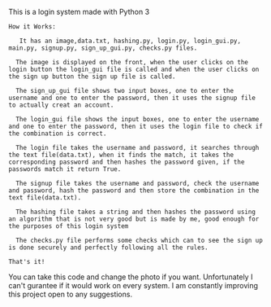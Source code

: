 This is a login system made with Python 3

    How it Works:
   
       It has an image,data.txt, hashing.py, login.py, login_gui.py, main.py, signup.py, sign_up_gui.py, checks.py files.

      The image is displayed on the front, when the user clicks on the login button the login_gui file is called and when the user clicks on the sign up button the sign up file is called.

      The sign_up_gui file shows two input boxes, one to enter the username and one to enter the password, then it uses the signup file to actually creat an account.

      The login_gui file shows the input boxes, one to enter the username and one to enter the password, then it uses the login file to check if the combination is correct.

      The login file takes the username and password, it searches through the text file(data.txt), when it finds the match, it takes the corresponding password and then hashes the password given, if the passwords match it return True.

      The signup file takes the username and password, check the username and password, hash the password and then store the combination in the text file(data.txt).

      The hashing file takes a string and then hashes the password using an algorithm that is not very good but is made by me, good enough for the purposes of this login system

      The checks.py file performs some checks which can to see the sign up is done securely and perfectly following all the rules.
      
    That's it!
  
  
  
You can take this code and change the photo if you want. Unfortunately I can't gurantee if it would work on every system. I am constantly improving this project
open to any suggestions.
  
